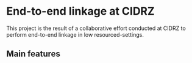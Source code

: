 # End-to-end linkage at CIDRZ

This project is the result of a collaborative effort conducted at CIDRZ to perform end-to-end linkage in low resourced-settings.

## Main features



